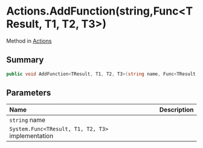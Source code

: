 # Actions.AddFunction(string,Func<TResult, T1, T2, T3>)

Method in [Actions](/docs/api/csharp/yarn.unity.actions.md)

## Summary



```csharp
public void AddFunction<TResult, T1, T2, T3>(string name, Func<TResult, T1, T2, T3> implementation);
```

## Parameters

|Name|Description|
|:---|:---|
|`string` name||
|`System.Func<TResult, T1, T2, T3>` implementation||

